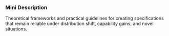 ### Mini Description

Theoretical frameworks and practical guidelines for creating specifications that remain reliable under distribution shift, capability gains, and novel situations.
